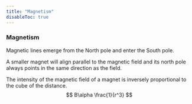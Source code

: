 ```yaml
---
title: "Magnetism"
disableToc: true
---
```

### Magnetism
Magnetic lines emerge from the North pole and enter the South pole.

A smaller magnet will align parallel to the magnetic field and its north pole always points in the same direction as the field.

The intensity of the magnetic field of a magnet is inversely proportional to the cube of the distance.
$$
B\alpha \frac{1}{r^3}
$$

